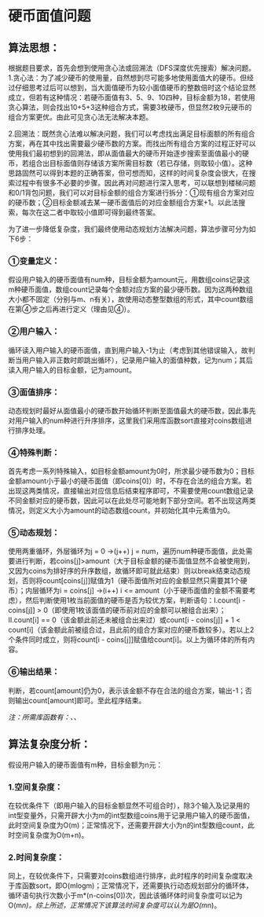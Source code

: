# 硬币面值问题
## 算法思想：
根据题目要求，首先会想到使用贪心法或回溯法（DFS深度优先搜索）解决问题。
1.贪心法：为了减少硬币的使用量，自然想到尽可能多地使用面值大的硬币。但经过仔细思考过后可以想到，当大面值硬币为较小面值硬币的整数倍时这个结论显然成立，但若有这种情况：若硬币面值有3、5、9、10四种，目标金额为18，若使用贪心算法，则会找出10+5+3这种组合方式，需要3枚硬币，但显然2枚9元硬币的组合方案更优。由此可见贪心法无法解决本题。

2.回溯法：既然贪心法难以解决问题，我们可以考虑找出满足目标面额的所有组合方案，再在其中找出需要最少硬币数的方案。而找出所有组合方案的过程正好可以使用我们最初想到的回溯法，即从面值最大的硬币开始逐步搜索至面值最小的硬币，若组合出目标面值则存储该方案所需目标数（若已存储，则取较小值）。这种思路固然可以得到本题的正确答案，但可想而知，这样的时间复杂度会很大，在搜索过程中有很多不必要的步骤。因此再对问题进行深入思考，可以联想到楼梯问题和0/1背包问题，我们可以对目标金额的组合方案进行拆分：①现有组合方案对应的硬币数；②目标金额减去某一硬币面值后的对应金额组合方案+1。以此法搜索，每次在这二者中取较小值即可得到最终答案。

为了进一步降低复杂度，我们最终使用动态规划方法解决问题，算法步骤可分为如下6步：

### ①变量定义：
假设用户输入的硬币面值有num种，目标金额为amount元，用数组coins记录这m种硬币面值，数组count记录每个金额对应方案的最少硬币数。因为这两种数组大小都不固定（分别与m、n有关），故使用动态整型数组的形式，其中count数组在第④步之后再进行定义（理由见④）。

### ②用户输入：
循环读入用户输入的硬币面值，直到用户输入-1为止（考虑到其他错误输入，故判断当用户输入非正数时即跳出循环），记录用户输入的面值种数，记为num；其后读入用户输入的目标金额，记为amount。

### ③面值排序：
动态规划时最好从面值最小的硬币数开始循环判断至面值最大的硬币数，因此事先对用户输入的num种进行升序排序，这里我们采用库函数sort直接对coins数组进行排序处理。

### ④特殊判断：
首先考虑一系列特殊输入，如目标金额amount为0时，所求最少硬币数为0；目标金额amount小于最小的硬币面值（即coins[0]）时，不存在合法的组合方案。若出现这两类情况，直接输出对应信息后结束程序即可，不需要使用count数组记录不同金额对应的硬币数，因此可以在此处尽可能地剩下部分空间。若不出现这两类情况，则定义大小为amount的动态数组count，并初始化其中元素值为0。

### ⑤动态规划：
使用两重循环，外层循环为j = 0 →(j++)  j = num，遍历num种硬币面值，此处需要进行判断，若coins[j]>amount（大于目标金额的硬币面值显然不会被使用到，又因为coins为排好序的升序数组，故循环即可就此结束）则以break结束动态规划，否则将count[coins[j]]赋值为1（硬币面值所对应的金额显然只需要其1个硬币）；内层循环为i = coins[j] →(i++)  i <= amount（小于硬币面值的金额不需要考虑），然后判断使用1枚当前面值的硬币是否为较优方案，判断语句：Ⅰ.count[i - coins[j]] > 0（即使用1枚该面值的硬币前对应的金额可以被组合出来）；Ⅱ.count[i] == 0（该金额此前还未被组合出来过）或count[i - coins[j]] + 1 < count[i]（该金额此前被组合过，且此前的组合方案对应的硬币数较多）。若以上2个条件同时成立，则将count[i - coins[j]]赋值给count[i]。以上为循环体的所有内容。

### ⑥输出结果：
判断，若count[amount]仍为0，表示该金额不存在合法的组合方案，输出-1；否则输出count[amount]即可。至此程序结束。

*注：所需库函数有：<iostream>、<vector>、<algorithm>*

## 算法复杂度分析：
假设用户输入的硬币面值有m种，目标金额为n元：

### 1.空间复杂度：
在较优条件下（即用户输入的目标金额显然不可组合时），除3个输入及记录用的int型变量外，只需开辟大小为m的int型数组coins用于记录用户输入的硬币面值，此时空间复杂度为O(m)；正常情况下，还需要开辟大小为n的int型数组count，此时空间复杂度为O(m+n)。

### 2.时间复杂度：
同上，在较优条件下，只需要对coins数组进行排序，此时程序的时间复杂度取决于库函数sort，即O(mlogm)；正常情况下，还需要执行动态规划部分的循环体，循环语句执行次数小于m*(n-coins[0])次，因此该循环体时间复杂度可以记为O(m*n)。综上所述，正常情况下该算法时间复杂度可以认为是O(m*n)。
